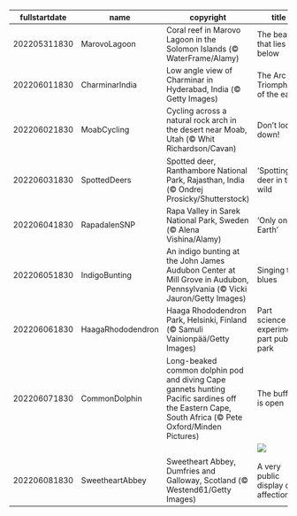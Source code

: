 |fullstartdate|name|copyright|title|image|
|--|--|--|--|--|
202205311830|MarovoLagoon|Coral reef in Marovo Lagoon in the Solomon Islands (© WaterFrame/Alamy)|The beauty that lies below|![](/en-IN/2022/06/202205311830MarovoLagoon.jpg)|
202206011830|CharminarIndia|Low angle view of Charminar in Hyderabad, India (© Getty Images)|The Arc de Triomphe of the east|![](/en-IN/2022/06/202206011830CharminarIndia.jpg)|
202206021830|MoabCycling|Cycling across a natural rock arch in the desert near Moab, Utah (© Whit Richardson/Cavan)|Don’t look down!|![](/en-IN/2022/06/202206021830MoabCycling.jpg)|
202206031830|SpottedDeers|Spotted deer, Ranthambore National Park, Rajasthan, India (© Ondrej Prosicky/Shutterstock)|‘Spotting’ deer in the wild|![](/en-IN/2022/06/202206031830SpottedDeers.jpg)|
202206041830|RapadalenSNP|Rapa Valley in Sarek National Park, Sweden (© Alena Vishina/Alamy)|‘Only one Earth’|![](/en-IN/2022/06/202206041830RapadalenSNP.jpg)|
202206051830|IndigoBunting|An indigo bunting at the John James Audubon Center at Mill Grove in Audubon, Pennsylvania (© Vicki Jauron/Getty Images)|Singing the blues|![](/en-IN/2022/06/202206051830IndigoBunting.jpg)|
202206061830|HaagaRhododendron|Haaga Rhododendron Park, Helsinki, Finland (© Samuli Vainionpää/Getty Images)|Part science experiment, part public park|![](/en-IN/2022/06/202206061830HaagaRhododendron.jpg)|
202206071830|CommonDolphin|Long-beaked common dolphin pod and diving Cape gannets hunting Pacific sardines off the Eastern Cape, South Africa (© Pete Oxford/Minden Pictures)|The buffet is open|![](/en-IN/2022/06/202206071830CommonDolphin.jpg)|
||||![](/en-IN/2022/06/.jpg)|
202206081830|SweetheartAbbey|Sweetheart Abbey, Dumfries and Galloway, Scotland (© Westend61/Getty Images)|A very public display of affection|![](/en-IN/2022/06/202206081830SweetheartAbbey.jpg)|

